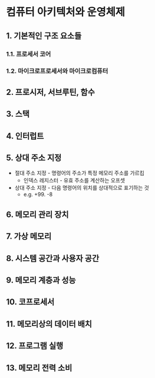 # 컴퓨터 아키텍처와 운영체제

## 1. 기본적인 구조 요소들

### 1.1. 프로세서 코어

### 1.2. 마이크로프로세서와 마이크로컴퓨터

## 2. 프로시저, 서브루틴, 함수

## 3. 스택

## 4. 인터럽트

## 5. 상대 주소 지정

- 절대 주소 지정 - 명령어의 주소가 특정 메모리 주소를 가르킴
  - 인덱스 레지스터 - 유효 주소를 계산하는 오프셋
- 상대 주소 지정 - 다음 명령어의 위치를 상대적으로 표기하는 것
  - e.g. +99. -8

## 6. 메모리 관리 장치

## 7. 가상 메모리

## 8. 시스템 공간과 사용자 공간

## 9. 메모리 계층과 성능

## 10. 코프로세서

## 11. 메모리상의 데이터 배치

## 12. 프로그램 실행

## 13. 메모리 전력 소비
